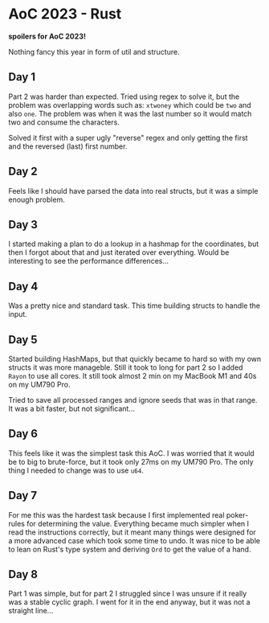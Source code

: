 # AoC 2023 - Rust
**spoilers for AoC 2023!**

Nothing fancy this year in form of util and structure.

## Day 1
Part 2 was harder than expected. Tried using regex to solve it, but the problem was overlapping words such as: `xtwoney` which could be `two` and also `one`. The problem was when it was the last number so it would match two and consume the characters.

Solved it first with a super ugly "reverse" regex and only getting the first and the reversed (last) first number.

## Day 2
Feels like I should have parsed the data into real structs, but it was a simple enough problem.

## Day 3
I started making a plan to do a lookup in a hashmap for the coordinates, but then I forgot about that and just iterated over everything. Would be interesting to see the performance differences...

## Day 4
Was a pretty nice and standard task. This time building structs to handle the input.

## Day 5
Started building HashMaps, but that quickly became to hard so with my own structs it was more manageble. Still it took to long for part 2 so I added `Rayon` to use all cores. It still took almost 2 min on my MacBook M1 and 40s on my UM790 Pro.

Tried to save all processed ranges and ignore seeds that was in that range. It was a bit faster, but not significant...

## Day 6
This feels like it was the simplest task this AoC. I was worried that it would be to big to brute-force, but it took only 27ms on my UM790 Pro. The only thing I needed to change was to use `u64`.

## Day 7
For me this was the hardest task because I first implemented real poker-rules for determining the value. Everything became much simpler when I read the instructions correctly, but it meant many things were designed for a more advanced case which took some time to undo. It was nice to be able to lean on Rust's type system and deriving `Ord` to get the value of a hand.

## Day 8
Part 1 was simple, but for part 2 I struggled since I was unsure if it really was a stable cyclic graph. I went for it in the end anyway, but it was not a straight line...

